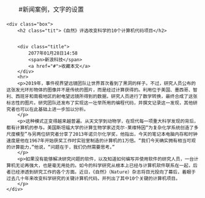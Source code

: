 #新闻案例，文字的设置
<!DOCTYPE html>
<html lang="en">

<head>
    <meta charset="UTF-8">
    <meta http-equiv="X-UA-Compatible" content="IE=edge">
    <meta name="viewport" content="width=device-width, initial-scale=1.0">
    <title>Document</title>
</head>
<style>
    .box {
        margin: 0 auto;
        width: 800px;
    }
    .tit {
        font-size: 32px;
        text-align: center;
        
    }

    .title {
        color: rgb(69, 64, 64);
        text-align: center;
        font-size: 16px;
    }
    .span {
        font-size: 16px;
        color:aqua

    }
    a {text-decoration: none;}
    p {
        text-indent: 2em;
        line-height: 2;
        font-size: 16px;
    
        


    }
</style>

<body>

    <div class="box">
        <h2 class="tit">《自然》评选改变科学的10个计算机代码项目</h2>


        <div class="title">
            2077年01月28日14:58
            <span>新浪科技</span>
            <a href="#">收藏本文</a>
        </div>
        <hr>
        <p>2019年，事件视界望远镜团队让世界首次看到了黑洞的样子。不过，研究人员公布的这张发光环形物体的图像并不是传统的图片，而是经过计算获得的。利用位于美国、墨西哥、智利、西班牙和南极地区的射电望远镜所得到的数据，研究人员进行了数学转换，最终合成了这张标志性的图片。研究团队还发布了实现这一壮举所用的编程代码，并撰文记录这一发现，其他研究者也可以在此基础上进一步加以分析。
        </p>
        <p>这种模式正变得越来越普遍。从天文学到动物学，在现代每一项重大科学发现的背后，都有计算机的参与。美国斯坦福大学的计算生物学家迈克尔·莱维特因“为复杂化学系统创造了多尺度模型”与另两位研究者分享了2013年诺贝尔化学奖，他指出，今天的笔记本电脑内存和时钟速度是他在1967年开始获奖工作时实验室制造的计算机的1万倍。“我们今天确实拥有相当可观的计算能力，”他说，“问题在于，我们仍然需要思考。”
        </p>
        <p>如果没有能够解决研究问题的软件，以及知道如何编写并使用软件的研究人员，一台计算机无论再强大，也是毫无用处的。如今的科学研究从根本上已经与计算机软件联系在一起，后者已经渗透到研究工作的各个方面。近日，《自然》（Nature）杂志将目光投向了幕后，着眼于过去几十年来改变科学研究的关键计算机代码，并列出了其中10个关键的计算机项目。
        </p>
    </div>




</body>

</html>
